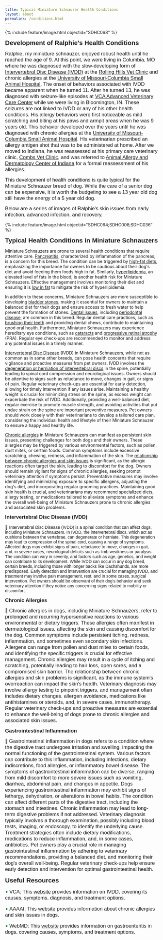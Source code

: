 ```yaml
---
title: Typical Miniature Schnauzer Health Conditions
layout: about
permalink: /conditions.html
---
```


{% include feature/image.html objectid="SDHC068" %}

<span style="font-family: 'Bradley Hand ITC', sans-serif; font-size: 1.5em; font-weight: bold">Development of Ralphie's Health Conditions</span>

<span style="font-family: 'Perpetua', sans-serif; font-size: 1.2em;">Ralphie, my miniature schnauzer, enjoyed robust health until he reached the age of 9. At this point, we were living in Columbia, MO where he was diagnosed with the slow-developing form of [Intervertebral Disc Disease (IVDD)](https://www.youtube.com/watch?v=u3DFNXvUEH0) at the [Rolling Hills Vet Clinic](https://rollinghillsvethospital.com/) and chronic allergies at the [University of Missouri-Columbia Small Animal Hospital](https://vhc.missouri.edu/small-animal-hospital/). The onset of behaviors associated with IVDD became apparent when he turned 11. After he turned 13, he was diagnosed with seizure-like episodes at [VCA Advanced Veterinary Care Center](https://vcahospitals.com/advanced-veterinary-care-center) while we were living in Bloomington, IN. These seizures are not linked to IVDD or any of his other health conditions. His allergy behaviors were first noticeable as mild scratching and biting at his paws and armpit areas when he was 9 years old. This behavior developed over the years until he was diagnosed with chronic allergies at the [University of Missouri-Columbia Small Animal Hospital](https://vhc.missouri.edu/small-animal-hospital/). His veterinarian prescribed an allergy antigen shot that was to be administered at home. After we moved to Indiana, he was reassessed at his primary care veterinary clinic, [Combs Vet Clinic](https://www.combsvetclinic.com/), and was referred to [Animal Allergy and Dermatology Center of Indiana](https://www.aadci.com/) for a formal reassessment of his allergies.</span>

<span style="font-family: 'Perpetua', sans-serif; font-size: 1.2em;">This development of health conditions is quite typical for the Miniature Schnauzer breed of dog. While the care of a senior dog can be expensive, it is worth the budgeting to see a 13 year old dog still have the energy of a 5 year old dog.

<span style="font-family: 'Perpetua', sans-serif; font-size: 1.2em;">Below are a series of images of Ralphie's skin issues from early infection, advanced infection, and recovery.

{% include feature/image.html objectid="SDHC064;SDHC008;SDHC036" %}

<span style="font-family: 'Bradley Hand ITC', sans-serif; font-size: 1.5em; font-weight: bold">Typical Health Conditions in Miniature Schnauzers

Miniature Schnauzers are prone to several health conditions that require attentive care. [Pancreatitis](https://vcahospitals.com/know-your-pet/pancreatitis-in-dogs), characterized by inflammation of the pancreas, is a concern for this breed. The condition can be triggered by [high-fat diets](https://www.petmd.com/dog/nutrition/fats-for-dogs), emphasizing the importance for owners to be cautious about their dog's diet and avoid feeding them foods high in fat. Similarly, [hyperlipidemia](https://vcahospitals.com/know-your-pet/hyperlipidemia), an elevated level of fats in the blood, is another health risk for Miniature Schnauzers. Effective management involves monitoring their diet and ensuring it is [low in fat](https://www.hillspet.com/dog-food/pd-id-low-fat-canine-dry) to mitigate the risk of hyperlipidemia.

In addition to these concerns, Miniature Schnauzers are more susceptible to developing [bladder stones](https://vcahospitals.com/know-your-pet/bladder-stones-in-dogs), making it essential for owners to maintain a balanced diet for their dogs and ensure access to fresh water to help prevent the formation of stones. [Dental issues](https://vcahospitals.com/know-your-pet/dental-disease-in-dogs), including [periodontal disease](https://www.vet.cornell.edu/departments-centers-and-institutes/riney-canine-health-center/canine-health-information/periodontal-disease), are common in this breed. Regular dental care practices, such as [brushing their teeth](https://youtu.be/F6S50BZU1D0?si=eJaO-cL0Ku5yfaK0) and providing dental chews, contribute to maintaining good oral health. Furthermore, Miniature Schnauzers may experience hereditary eye conditions, such as [cataracts](https://vcahospitals.com/know-your-pet/cataracts-in-dogs) and [progressive retinal atrophy](https://vcahospitals.com/know-your-pet/progressive-retinal-atrophy-in-dogs) (PRA). Regular eye check-ups are recommended to monitor and address any potential issues in a timely manner.

[Intervertebral Disc Disease](https://www.vet.cornell.edu/departments-centers-and-institutes/riney-canine-health-center/canine-health-information/intervertebral-disc-disease) (IVDD) in Miniature Schnauzers, while not as common as in some other breeds, can pose health concerns that require vigilance and proactive measures from pet owners. IVDD involves the [degeneration or herniation of intervertebral discs](https://youtu.be/AXOXzBMtPoQ?si=z19pF-fJTZcDKQJw) in the spine, potentially leading to spinal cord compression and neurological issues. Owners should be attentive to signs such as reluctance to move, changes in gait, or signs of pain. Regular veterinary check-ups are essential for early detection, allowing for timely intervention if any issues arise. Maintaining a healthy weight is crucial for minimizing stress on the spine, as excess weight can exacerbate the risk of IVDD. Additionally, providing a well-balanced diet, regular exercise to promote muscle strength, and avoiding activities that put undue strain on the spine are important preventive measures. Pet owners should work closely with their veterinarians to develop a tailored care plan, considering the individual health and lifestyle of their Miniature Schnauzer to ensure a happy and healthy life.

[Chronic allergies](https://vcahospitals.com/know-your-pet/allergy-general-in-dogs) in Miniature Schnauzers can manifest as persistent skin issues, presenting challenges for both dogs and their owners. These allergies may be triggered by various environmental factors, such as pollen, dust mites, or certain foods. Common symptoms include excessive scratching, chewing, redness, and inflammation of the skin. The [relationship between chronic allergies and skin issues](https://www.oregonvma.org/care-health/companion-animals/health-safety/allergies-skin-issues-in-pets#:~:text=The%20most%20common%20reason%20for,itching%2C%20including%20fleas%20or%20infection.) is significant, as the allergic reactions often target the skin, leading to discomfort for the dog. Owners should remain vigilant for signs of chronic allergies, seeking prompt veterinary attention if symptoms persist. Preventative measures may involve identifying and minimizing exposure to specific allergens, adjusting the dog's diet, and incorporating regular grooming practices. Maintaining good skin health is crucial, and veterinarians may recommend specialized diets, allergy testing, or medications tailored to alleviate symptoms and enhance the overall well-being of Miniature Schnauzers prone to chronic allergies and associated skin problems.

<span style="font-family: 'Bradley Hand ITC', sans-serif; font-size: 1.2em; font-weight: bold">Intervertebral Disc Disease (IVDD)

🔷 <span style="font-family: 'Perpetua', sans-serif; font-size: 1em">Intervertebral Disc Disease (IVDD) is a spinal condition that can affect dogs, including Miniature Schnauzers. In IVDD, the intervertebral discs, which act as cushions between the vertebrae, can degenerate or herniate. This degeneration may lead to compression of the spinal cord, causing a range of symptoms. Affected dogs may exhibit signs of pain, reluctance to move, changes in gait, and, in severe cases, neurological deficits such as limb weakness or paralysis. The condition can vary in severity, and factors such as age, genetics, and weight can contribute to its development. While IVDD can occur in any dog breed, certain breeds, including those with longer backs like Dachshunds, are more predisposed. Early detection and intervention are crucial for managing IVDD, and treatment may involve pain management, rest, and in some cases, surgical intervention. Pet owners should be observant of their dog's behavior and seek veterinary attention if they notice any concerning signs related to mobility or discomfort.

<span style="font-family: 'Bradley Hand ITC', sans-serif; font-size: 1.2em; font-weight: bold">Chronic Allergies

🔷 <span style="font-family: 'Perpetua', sans-serif; font-size: 1.2em">Chronic allergies in dogs, including Miniature Schnauzers, refer to prolonged and recurring hypersensitive reactions to various environmental or dietary triggers. These allergies often manifest in dermatological issues, affecting the skin and causing discomfort for the dog. Common symptoms include persistent itching, redness, inflammation, and sometimes even secondary skin infections. Allergens can range from pollen and dust mites to certain foods, and identifying the specific triggers is crucial for effective management. Chronic allergies may result in a cycle of itching and scratching, potentially leading to hair loss, open sores, and a compromised skin barrier. The relationship between chronic allergies and skin problems is significant, as the immune system's overreaction can impact the skin's health. Veterinary diagnosis may involve allergy testing to pinpoint triggers, and management often includes dietary changes, allergen avoidance, medications like antihistamines or steroids, and, in severe cases, immunotherapy. Regular veterinary check-ups and proactive measures are essential to enhance the well-being of dogs prone to chronic allergies and associated skin issues.

  <span style="font-family: 'Bradley Hand ITC', sans-serif; font-size: 1.2em; font-weight: bold">Gastrointestinal Inflammation
  
🔷 <span style="font-family: 'Perpetua', sans-serif; font-size: 1.2em">Gastrointestinal inflammation in dogs refers to a condition where the digestive tract undergoes irritation and swelling, impacting the normal functioning of the gastrointestinal system. Various factors can contribute to this inflammation, including infections, dietary indiscretions, food allergies, or inflammatory bowel disease. The symptoms of gastrointestinal inflammation can be diverse, ranging from mild discomfort to more severe issues such as vomiting, diarrhea, abdominal pain, and changes in appetite. Dogs experiencing gastrointestinal inflammation may exhibit signs of lethargy, dehydration, or alterations in bowel habits. The condition can affect different parts of the digestive tract, including the stomach and intestines. Chronic inflammation may lead to long-term digestive problems if not addressed. Veterinary diagnosis typically involves a thorough examination, possibly including blood tests, imaging, or endoscopy, to identify the underlying cause. Treatment strategies often include dietary modifications, medications to reduce inflammation, and, in some cases, antibiotics. Pet owners play a crucial role in managing gastrointestinal inflammation by adhering to veterinary recommendations, providing a balanced diet, and monitoring their dog's overall well-being. Regular veterinary check-ups help ensure early detection and intervention for optimal gastrointestinal health.

<span style="font-family: 'Bradley Hand ITC', sans-serif; font-size: 1.5em; font-weight: bold">Useful Resources

<span style="color: green; font-size: large;">&bull;</span> <span style="font-family: 'Perpetua', sans-serif; font-size: 1.2em">VCA: This [website](https://vcahospitals.com/know-your-pet/intervertebral-disc-disease-in-dogs) provides information on IVDD, covering its causes, symptoms, diagnosis, and treatment options.

<span style="color: green; font-size: large;">&bull;</span> <span style="font-family: 'Perpetua', sans-serif; font-size: 1.2em">AAAAI: This [website](https://www.aaaai.org/conditions-treatments/allergies/pet-allergy) provides information about chronic allergies and skin issues in dogs.

<span style="color: green; font-size: large;">&bull;</span> <span style="font-family: 'Perpetua', sans-serif; font-size: 1.2em">WebMD: This [website](https://www.webmd.com/pets/dogs/6-most-common-dog-health-problems) provides information on gastroenteritis in dogs, covering causes, symptoms, and treatment options.
